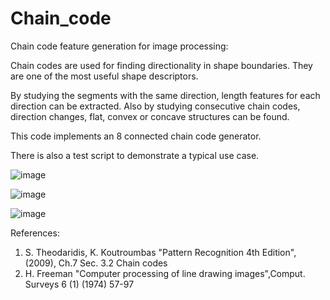 # Chain_code
Chain code feature generation for image processing:

Chain codes are used for finding directionality in shape boundaries. They are one of the most useful shape descriptors.

By studying the segments with the same direction, length features for each direction can be extracted. Also by studying consecutive chain codes, direction changes, flat, convex or concave structures can be found.

This code implements an 8 connected chain code generator. 

There is also a test script to demonstrate a typical use case.

![image](https://user-images.githubusercontent.com/40482921/237025250-1b78868a-aeb7-47e6-8fd7-77551bc06036.png)

![image](https://user-images.githubusercontent.com/40482921/236975640-035b0ac0-f737-45d5-bd32-b69d1e4cb701.png)

![image](https://user-images.githubusercontent.com/40482921/236995866-20d19285-e8ac-49ac-ba60-9942fcf97201.png)


References:
1. S. Theodaridis, K. Koutroumbas "Pattern Recognition 4th Edition", (2009), Ch.7 Sec. 3.2 Chain codes
2. H. Freeman "Computer processing of line drawing images",Comput. Surveys 6 (1) (1974) 57-97
